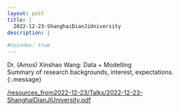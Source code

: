 ```yaml
---
layout: post
title: |
  2022-12-23-ShanghaiDianJiUniversity
description: | 
    
#noindex: true
---
```


Dr. (Amos) Xinshao Wang: Data + Modelling <br />
Summary of research backgrounds, interest, expectations. <br />
{:.message}


[/resources_from2022-12-23/Talks/2022-12-23-ShanghaiDianJiUniversity.pdf](/resources_from2022-12-23/Talks/2022-12-23-ShanghaiDianJiUniversity.pdf)